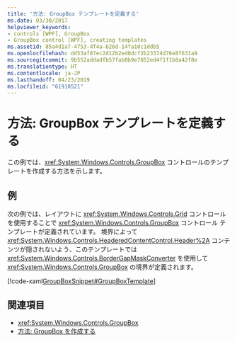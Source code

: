 ```yaml
---
title: '方法: GroupBox テンプレートを定義する'
ms.date: 03/30/2017
helpviewer_keywords:
- controls [WPF], GroupBox
- GroupBox control [WPF], creating templates
ms.assetid: 85a4d1a7-4753-4f4a-b26d-14fa10c1ddb5
ms.openlocfilehash: dd53af87ec2d12b2ed0dcf2b23374d76e8f631a9
ms.sourcegitcommit: 9b552addadfb57fab0b9e7852ed4f1f1b8a42f8e
ms.translationtype: HT
ms.contentlocale: ja-JP
ms.lasthandoff: 04/23/2019
ms.locfileid: "61910521"
---
```

# <a name="how-to-define-a-groupbox-template"></a>方法: GroupBox テンプレートを定義する
この例では、<xref:System.Windows.Controls.GroupBox> コントロールのテンプレートを作成する方法を示します。  
  
## <a name="example"></a>例  
 次の例では、レイアウトに <xref:System.Windows.Controls.Grid> コントロールを使用することで <xref:System.Windows.Controls.GroupBox> コントロール テンプレートが定義されています。 境界によって <xref:System.Windows.Controls.HeaderedContentControl.Header%2A> コンテンツが隠されないよう、このテンプレートでは <xref:System.Windows.Controls.BorderGapMaskConverter> を使用して <xref:System.Windows.Controls.GroupBox> の境界が定義されます。  
  
 [!code-xaml[GroupBoxSnippet#GroupBoxTemplate](~/samples/snippets/csharp/VS_Snippets_Wpf/GroupBoxSnippet/CS/Window1.xaml#groupboxtemplate)]  
  
## <a name="see-also"></a>関連項目

- <xref:System.Windows.Controls.GroupBox>
- [方法: GroupBox を作成する](https://docs.microsoft.com/previous-versions/dotnet/netframework-3.5/ms748321(v=vs.90))

